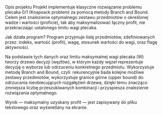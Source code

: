 Opis projektu
Projekt implementuje klasyczne rozwiązanie problemu plecaka 0/1 (Knapsack problem) za pomocą metody Branch and Bound. Celem jest znalezienie optymalnego zestawu przedmiotów o określonej wadze i wartości (proficie), tak aby maksymalizować łączny profit, nie przekraczając ustalonego limitu wagi plecaka.

Jak działa program?
Program przyjmuje listę przedmiotów, zdefiniowanych przez:
indeks,
wartość (profit),
wagę,
stosunek wartości do wagi,
oraz flagę aktywności.

Na podstawie tych danych oraz limitu maksymalnej wagi plecaka (W) tworzy drzewo decyzji (węzłów), w którym każdy węzeł reprezentuje decyzję o wyborze lub odrzuceniu konkretnego przedmiotu.
Wykorzystuje metodę Branch and Bound, czyli:
rekurencyjnie bada kolejne możliwe zestawy przedmiotów,
wykorzystuje granice górne (upper bound) do odrzucania nieobiecujących rozgałęzień drzewa,
dzięki temu znacząco zmniejsza liczbę przeszukiwanych kombinacji i przyspiesza znalezienie rozwiązania optymalnego.

Wynik — maksymalny uzyskany profit — jest zapisywany do pliku tekstowego oraz wyświetlany na ekranie.
